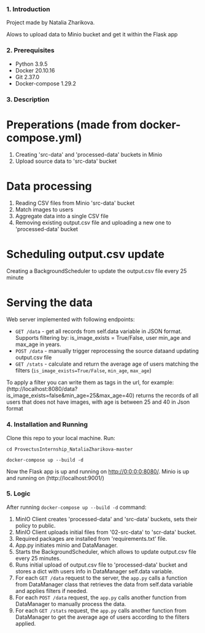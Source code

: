 <a name="intro"></a>
### 1. Introduction
Project made by Natalia Zharikova.

Alows to upload data to Minio bucket and get it within the Flask app

<a name="prereq"></a>
### 2. Prerequisites
- Python 3.9.5
- Docker 20.10.16 
- Git  2.37.0
- Docker-compose 1.29.2

<a name="desc"></a>
### 3. Description

# Preperations (made from docker-compose.yml)
1. Creating 'src-data' and 'processed-data' buckets in Minio
2. Upload source data to 'src-data' bucket 

# Data processing 

1. Reading CSV files from Minio 'src-data' bucket
2. Match images to users 
3. Aggregate data into a single CSV file
4. Removing existing output.csv file and uploading a new one to 'processed-data' bucket 

# Scheduling output.csv update 
Creating a BackgroundScheduler to update the output.csv file every 25 minute

# Serving the data
Web server implemented with following endpoints:

* `GET /data` - get all records from self.data variable in JSON format. Supports filtering by: is_image_exists = True/False, user min_age and max_age in years.
* `POST /data` - manually trigger reprocessing the source dataand updating output.csv file
* `GET /stats` - calculate and return the average age of users matching the filters (`is_image_exists=True/False`, `min_age`, `max_age`)

To apply a filter you can write them as tags in the url, for example: (http://localhost:8080/data?is_image_exists=false&min_age=25&max_age=40)
returns the records of all users that does not have images, with age is between 25 and 40 in Json format


<a name="install"></a>
### 4. Installation and Running
Clone this repo to your local machine. Run:
```
cd ProvectusInternship_NataliaZharikova-master
```
```
docker-compose up --build -d
```

Now the Flask app is up and running on [http://0:0:0:0:8080/](http://localhost:8080/).
Minio is up and running on (http://localhost:9001/)

<a name="logic"></a>
### 5. Logic

After running `docker-compose up --build -d` command:

1. MinIO Client creates 'processed-data' and 'src-data' buckets, sets their policy to public.
2. MinIO Client uploads initial files from '02-src-data' to 'scr-data' bucket.
3. Required packages are installed from 'requirements.txt' file.
4. App.py initiates minio and DataManager.
5. Starts the BackgroundScheduler, which allows to update output.csv file every 25 minutes.
6. Runs initial upload of output.csv file to 'processed-data' bucket and stores a dict with users info in DataManager self.data variable.
7. For each `GET /data` request to the server, the `app.py` calls a function from DataManager class that retrieves the data from self.data variable and applies filters if needed.  
8. For each `POST /data` request, the `app.py` calls another function from DataManager to manually process the data.
9. For each `GET /stats` request, the `app.py` calls another function from DataManager to get the average age of users according to the filters applied.


